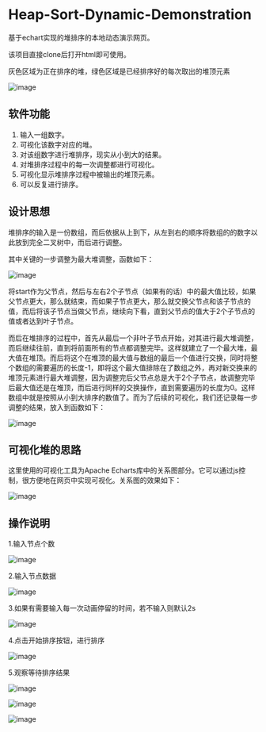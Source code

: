 # Heap-Sort-Dynamic-Demonstration

基于echart实现的堆排序的本地动态演示网页。

该项目直接clone后打开html即可使用。

灰色区域为正在排序的堆，绿色区域是已经排序好的每次取出的堆顶元素

![image](https://user-images.githubusercontent.com/65942634/233074712-18197c0a-432f-4d6b-87a3-747a94de48dd.png)

## 软件功能

1. 输入一组数字。
2. 可视化该数字对应的堆。
3. 对该组数字进行堆排序，现实从小到大的结果。
4. 对堆排序过程中的每一次调整都进行可视化。
5. 可视化显示堆排序过程中被输出的堆顶元素。
6. 可以反复进行排序。

## 设计思想

堆排序的输入是一份数组，而后依据从上到下，从左到右的顺序将数组的的数字以此放到完全二叉树中，而后进行调整。

其中关键的一步调整为最大堆调整，函数如下：

![image](https://user-images.githubusercontent.com/65942634/233074460-0158897b-462f-4331-8a87-fc8a894020a8.png)

将start作为父节点，然后与左右2个子节点（如果有的话）中的最大值比较，如果父节点更大，那么就结束，而如果子节点更大，那么就交换父节点和该子节点的值，而后将该子节点当做父节点，继续向下看，直到父节点的值大于2个子节点的值或者达到叶子节点。

而后在堆排序的过程中，首先从最后一个非叶子节点开始，对其进行最大堆调整，而后继续往前，直到将前面所有的节点都调整完毕。这样就建立了一个最大堆，最大值在堆顶。而后将这个在堆顶的最大值与数组的最后一个值进行交换，同时将整个数组的需要遍历的长度-1，即将这个最大值排除在了数组之外，再对新交换来的堆顶元素进行最大堆调整，因为调整完后父节点总是大于2个子节点，故调整完毕后最大值还是在堆顶，而后进行同样的交换操作，直到需要遍历的长度为0。这样数组中就是按照从小到大排序的数值了。而为了后续的可视化，我们还记录每一步调整的结果，放入到函数如下：

![image](https://user-images.githubusercontent.com/65942634/233074582-ecf8bf5d-3298-4c49-8138-80703df374e0.png)

## 可视化堆的思路

这里使用的可视化工具为Apache Echarts库中的关系图部分。它可以通过js控制，很方便地在网页中实现可视化。关系图的效果如下：

![image](https://user-images.githubusercontent.com/65942634/233074623-b6022b96-890a-4414-8c0b-b238d2dd1b76.png)

## 操作说明

1.输入节点个数

![image](https://user-images.githubusercontent.com/65942634/233075093-cd9ad63e-bcfe-47a6-8911-084c4eadcd13.png)

2.输入节点数据

![image](https://user-images.githubusercontent.com/65942634/233075143-fa7d408d-092d-4e49-b10f-8faa9de64b7e.png)

3.如果有需要输入每一次动画停留的时间，若不输入则默认2s

![image](https://user-images.githubusercontent.com/65942634/233075188-a7e40d98-9854-4ea4-80be-c6a7294b22d9.png)


4.点击开始排序按钮，进行排序

![image](https://user-images.githubusercontent.com/65942634/233075274-dfe86abe-82aa-4e12-8b61-3fe1d8452ed2.png)

5.观察等待排序结果

![image](https://user-images.githubusercontent.com/65942634/233075348-0f3592f3-acda-4e9b-a5f1-1160541a08c0.png)

![image](https://user-images.githubusercontent.com/65942634/233075439-fa5085fc-a37f-470d-b5b6-eb5c075db7f5.png)

![image](https://user-images.githubusercontent.com/65942634/233075416-10e8e1a8-3354-4a77-83f0-caad70820f66.png)

